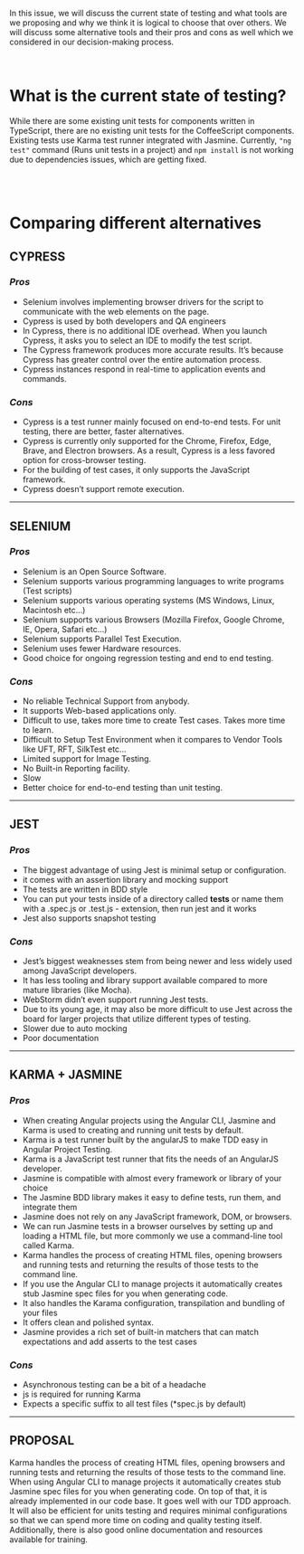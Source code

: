 

In this issue, we will discuss the current state of testing and what tools are we proposing and why we think it is logical to choose that over others. We will discuss some alternative tools and their pros and cons as well which we considered in our decision-making process.

<br>

# What is the current state of testing?

While there are some existing unit tests for components written in TypeScript, there are no existing unit tests for the CoffeeScript components. Existing tests use Karma test runner integrated with Jasmine. Currently, `"ng test"` command (Runs unit tests in a project) and `npm install` is not working due to dependencies issues, which are getting fixed.  

<br>
<br>

# Comparing different alternatives

CYPRESS
---
### _Pros_

- Selenium involves implementing browser drivers for the script to communicate with the web elements on the page. 
- Cypress is used by both developers and QA engineers
- In Cypress, there is no additional IDE overhead. When you launch Cypress, it asks you to select an IDE to modify the test script.
- The Cypress framework produces more accurate results. It’s because Cypress has greater control over the entire automation process.
- Cypress instances respond in real-time to application events and commands.

### _Cons_

- Cypress is a test runner mainly focused on end-to-end tests. For unit testing, there are better, faster alternatives. 
- Cypress is currently only supported for the Chrome, Firefox, Edge, Brave, and Electron browsers. As a result, Cypress is a less favored option for cross-browser testing.
- For the building of test cases, it only supports the JavaScript framework.
- Cypress doesn’t support remote execution.

---
SELENIUM
---

### _Pros_

- Selenium is an Open Source Software.
- Selenium supports various programming languages to write programs (Test scripts)
- Selenium supports various operating systems (MS Windows, Linux, Macintosh etc...)
- Selenium supports various Browsers (Mozilla Firefox, Google Chrome, IE, Opera, Safari etc...)
- Selenium supports Parallel Test Execution.
- Selenium uses fewer Hardware resources.
- Good choice for ongoing regression testing and end to end testing.

### _Cons_

- No reliable Technical Support from anybody.
- It supports Web-based applications only.
- Difficult to use, takes more time to create Test cases. Takes more time to learn.
- Difficult to Setup Test Environment when it compares to Vendor Tools like UFT, RFT, SilkTest etc... 
- Limited support for Image Testing.
- No Built-in Reporting facility.
- Slow
- Better choice for end-to-end testing than unit testing.  
---
JEST
---

### _Pros_

- The biggest advantage of using Jest is minimal setup or configuration.
- it comes with an assertion library and mocking support
- The tests are written in BDD style
- You can put your tests inside of a directory called __tests__ or name them with a .spec.js or .test.js - extension, then run jest and it works
- Jest also supports snapshot testing

### _Cons_

- Jest’s biggest weaknesses stem from being newer and less widely used among JavaScript developers.
- It has less tooling and library support available compared to more mature libraries (like Mocha).
- WebStorm didn’t even support running Jest tests.
- Due to its young age, it may also be more difficult to use Jest across the board for larger projects that utilize different types of testing.
- Slower due to auto mocking
- Poor documentation

---
KARMA + JASMINE
---

### _Pros_

- When creating Angular projects using the Angular CLI, Jasmine and Karma is used to creating and running unit tests by default. 
- Karma is a test runner built by the angularJS to make TDD easy in Angular Project Testing.
- Karma is a JavaScript test runner that fits the needs of an AngularJS developer.
- Jasmine is compatible with almost every framework or library of your choice
- The Jasmine BDD library makes it easy to define tests, run them, and integrate them
- Jasmine does not rely on any JavaScript framework, DOM, or browsers.
- We can run Jasmine tests in a browser ourselves by setting up and loading a HTML file, but more commonly we use a command-line tool called Karma.
- Karma handles the process of creating HTML files, opening browsers and running tests and returning the results of those tests to the command line.
- If you use the Angular CLI to manage projects it automatically creates stub Jasmine spec files for you when generating code.
- It also handles the Karama configuration, transpilation and bundling of your files
- It offers clean and polished syntax.
- Jasmine provides a rich set of built-in matchers that can match expectations and add asserts to the test cases


### _Cons_

- Asynchronous testing can be a bit of a headache
- js is required for running Karma
- Expects a specific suffix to all test files (*spec.js by default)

---
PROPOSAL
---
Karma handles the process of creating HTML files, opening browsers and running tests and returning the results of those tests to the command line. When using Angular CLI to manage projects it automatically creates stub Jasmine spec files for you when generating code. On top of that, it is already implemented in our code base. It goes well with our TDD approach.
It will also be efficient for units testing and requires minimal configurations so that we can spend more time on coding and quality testing itself. Additionally, there is also good online documentation and resources available for training. 
